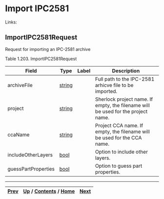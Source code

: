 
# Import IPC2581

Links:

## ImportIPC2581Request

Request for importing an IPC-2581 archive

Table 1.203. ImportIPC2581Request

Field| Type| Label| Description  
---|---|---|---  
archiveFile| [string](ch01s11.md "gRPC Scalar Value Types")|  | Full path to the IPC-2581 arhicve file to be imported.  
project| [string](ch01s11.md "gRPC Scalar Value Types")|  | Sherlock project name. If empty, the filename will be used for the project name.  
ccaName| [string](ch01s11.md "gRPC Scalar Value Types")|  | Project CCA name. If empty, the filename will be used for the CCA name.  
includeOtherLayers| [bool](ch01s11.md "gRPC Scalar Value Types")|  | Option to include other layers.  
guessPartProperties| [bool](ch01s11.md "gRPC Scalar Value Types")|  | Option to guess part properties.  
  
  

* * *

[Prev](ch01s09s07s03.md) | [Up](ch01s09.md) / [Contents](index.md) / [Home](../../index.htm)|  [Next](ch01s09s08s02.md)  
---|---|---


